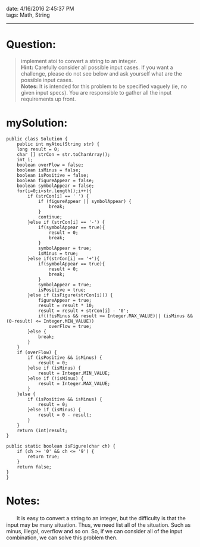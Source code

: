date: 4/16/2016 2:45:37 PM   
tags: Math, String 

---
# Question: #
> implement atoi to convert a string to an integer.  
> **Hint:** Carefully consider all possible input cases. If you want a challenge, please do not see below and ask yourself what are the possible input cases.  
> **Notes:** It is intended for this problem to be specified vaguely (ie, no given input specs). You are responsible to gather all the input requirements up front.  
# mySolution: #
    public class Solution {
        public int myAtoi(String str) {
		long result = 0;
		char [] strCon = str.toCharArray();
		int i;
		boolean overFlow = false;
		boolean isMinus = false;
		boolean isPositive = false;
		boolean figureAppear = false;
		boolean symbolAppear = false;
		for(i=0;i<str.length();i++){
			if (strCon[i] == ' ') {
				if (figureAppear || symbolAppear) {
					break;
				}
				continue;
			}else if (strCon[i] == '-') {
			    if(symbolAppear == true){
			        result = 0;
			        break;
			    }
			    symbolAppear = true;
				isMinus = true;
			}else if(strCon[i] == '+'){
			    if(symbolAppear == true){
			        result = 0;
			        break;
			    }
			    symbolAppear = true;
				isPositive = true;
			}else if (isFigure(strCon[i])) {
				figureAppear = true;
				result = result * 10;
				result = result + strCon[i] - '0';
				if((!isMinus && result >= Integer.MAX_VALUE)|| (isMinus && (0-result) <= Integer.MIN_VALUE))
					overFlow = true;
			}else {
				break;
			}
		}
		if (overFlow) {
			if (isPositive && isMinus) {
				result = 0;
			}else if (isMinus) {
				result = Integer.MIN_VALUE;
			}else if (!isMinus) {
				result = Integer.MAX_VALUE;
			}
		}else {
			if (isPositive && isMinus) {
				result = 0;
			}else if (isMinus) {
				result = 0 - result;
			}
		}
		return (int)result;
	}
	
	public static boolean isFigure(char ch) {
		if (ch >= '0' && ch <= '9') {
			return true;
		}
		return false;
	}
    }

# Notes: #
　　It is easy to convert a string to an integer, but the difficulty is that the input may be many situation. Thus, we need list all of the situation. Such as minus, illegal, overflow and so on. So, if we can consider all of the input combination, we can solve this problem then.